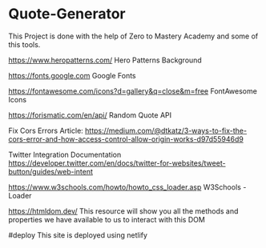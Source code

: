 # Quote-Generator

This Project is done with the help of Zero to Mastery Academy and some of this tools.

https://www.heropatterns.com/ Hero Patterns Background

https://fonts.google.com Google Fonts

https://fontawesome.com/icons?d=gallery&q=close&m=free FontAwesome Icons

https://forismatic.com/en/api/ Random Quote API

Fix Cors Errors Article:
https://medium.com/@dtkatz/3-ways-to-fix-the-cors-error-and-how-access-control-allow-origin-works-d97d55946d9

Twitter Integration Documentation
https://developer.twitter.com/en/docs/twitter-for-websites/tweet-button/guides/web-intent

https://www.w3schools.com/howto/howto_css_loader.asp W3Schools - Loader

https://htmldom.dev/ This resource will show you all the methods and properties we have available to us to interact with this DOM

#deploy
This site is deployed using netlify
